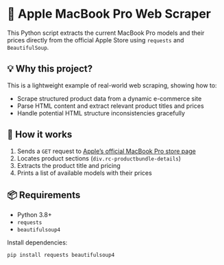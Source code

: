 # 🧠 Apple MacBook Pro Web Scraper

This Python script extracts the current MacBook Pro models and their prices directly from the official Apple Store using `requests` and `BeautifulSoup`.

## 💡 Why this project?

This is a lightweight example of real-world web scraping, showing how to:
- Scrape structured product data from a dynamic e-commerce site
- Parse HTML content and extract relevant product titles and prices
- Handle potential HTML structure inconsistencies gracefully

## 🚀 How it works

1. Sends a `GET` request to [Apple’s official MacBook Pro store page](https://www.apple.com/shop/buy-mac/macbook-pro)
2. Locates product sections (`div.rc-productbundle-details`)
3. Extracts the product title and pricing
4. Prints a list of available models with their prices

## 📦 Requirements

- Python 3.8+
- `requests`
- `beautifulsoup4`

Install dependencies:
```bash
pip install requests beautifulsoup4
